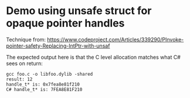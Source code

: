 # Demo using unsafe struct for opaque pointer handles

Technique from: https://www.codeproject.com/Articles/339290/PInvoke-pointer-safety-Replacing-IntPtr-with-unsaf

The expected output here is that the C level allocation matches what C# sees on return:

```
gcc foo.c -o libfoo.dylib -shared
result: 12
handle_t* is: 0x7fea8e81f210
C# handle_t* is: 7FEA8E81F210
```
